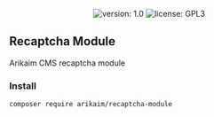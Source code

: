 <p align="center">
    <img src="https://img.shields.io/github/release/arikaim/recaptcha-module.svg" alt="version: 1.0">
    <img src="https://img.shields.io/badge/License-GPLv3-blue.svg" alt="license: GPL3">
</p>

## Recaptcha Module

Arikaim CMS recaptcha module

### Install
```
composer require arikaim/recaptcha-module
```

